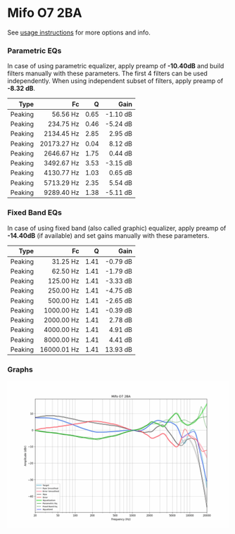 # Mifo O7 2BA
See [usage instructions](https://github.com/jaakkopasanen/AutoEq#usage) for more options and info.

### Parametric EQs
In case of using parametric equalizer, apply preamp of **-10.40dB** and build filters manually
with these parameters. The first 4 filters can be used independently.
When using independent subset of filters, apply preamp of **-8.32 dB**.

| Type    | Fc          |    Q | Gain     |
|--------:|------------:|-----:|---------:|
| Peaking | 56.56 Hz    | 0.65 | -1.10 dB |
| Peaking | 234.75 Hz   | 0.46 | -5.24 dB |
| Peaking | 2134.45 Hz  | 2.85 | 2.95 dB  |
| Peaking | 20173.27 Hz | 0.04 | 8.12 dB  |
| Peaking | 2646.67 Hz  | 1.75 | 0.44 dB  |
| Peaking | 3492.67 Hz  | 3.53 | -3.15 dB |
| Peaking | 4130.77 Hz  | 1.03 | 0.65 dB  |
| Peaking | 5713.29 Hz  | 2.35 | 5.54 dB  |
| Peaking | 9289.40 Hz  | 1.38 | -5.11 dB |

### Fixed Band EQs
In case of using fixed band (also called graphic) equalizer, apply preamp of **-14.40dB**
(if available) and set gains manually with these parameters.

| Type    | Fc          |    Q | Gain     |
|--------:|------------:|-----:|---------:|
| Peaking | 31.25 Hz    | 1.41 | -0.79 dB |
| Peaking | 62.50 Hz    | 1.41 | -1.79 dB |
| Peaking | 125.00 Hz   | 1.41 | -3.33 dB |
| Peaking | 250.00 Hz   | 1.41 | -4.75 dB |
| Peaking | 500.00 Hz   | 1.41 | -2.65 dB |
| Peaking | 1000.00 Hz  | 1.41 | -0.39 dB |
| Peaking | 2000.00 Hz  | 1.41 | 2.78 dB  |
| Peaking | 4000.00 Hz  | 1.41 | 4.91 dB  |
| Peaking | 8000.00 Hz  | 1.41 | 4.41 dB  |
| Peaking | 16000.01 Hz | 1.41 | 13.93 dB |

### Graphs
![](./Mifo%20O7%202BA.png)